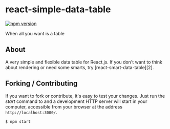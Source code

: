 # react-simple-data-table
[![npm version](https://badge.fury.io/js/react-simple-data-table.svg)][1]

When all you want is a table

## About

A very simple and flexible data table for React.js. If you don't want to think
about rendering or need some smarts, try [react-smart-data-table][2].

## Forking / Contributing

If you want to fork or contribute, it's easy to test your changes. Just run the
_start_ command to and a development HTTP server will start in your computer,
accessible from your browser at the address `http://localhost:3000/`.

```
$ npm start
```

[1]: https://badge.fury.io/js/react-simple-data-table
[1]: https://github.com/joaocarmo/react-smart-data-table
